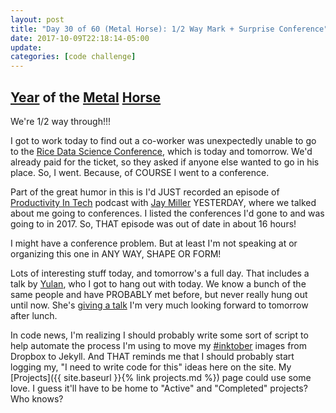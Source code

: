 ```yaml
---
layout: post
title: "Day 30 of 60 (Metal Horse): 1/2 Way Mark + Surprise Conference"
date: 2017-10-09T22:18:14-05:00
update: 
categories: [code challenge]
---
```

## [Year](https://en.wikipedia.org/wiki/Chinese_zodiac#Years) of the [Metal](https://en.wikipedia.org/wiki/Metal_(Wu_Xing)) [Horse](https://en.wikipedia.org/wiki/Horse_(zodiac))

We're 1/2 way through!!!

I got to work today to find out a co-worker was unexpectedly unable to go to the [Rice Data Science Conference](http://dsconference.rice.edu/), which is today and tomorrow. We'd already paid for the ticket, so they asked if anyone else wanted to go in his place. So, I went. Because, of COURSE I went to a conference.

Part of the great humor in this is I'd JUST recorded an episode of [Productivity In Tech](https://productivityintech.com/pitpodcast) podcast with [Jay Miller](https://twitter.com/kjaymiller) YESTERDAY, where we talked about me going to conferences. I listed the conferences I'd gone to and was going to in 2017. So, THAT episode was out of date in about 16 hours!

I might have a conference problem. But at least I'm not speaking at or organizing this one in ANY WAY, SHAPE OR FORM!

Lots of interesting stuff today, and tomorrow's a full day. That includes a talk by [Yulan](https://twitter.com/y3l2n), who I got to hang out with today. We know a bunch of the same people and have PROBABLY met before, but never really hung out until now. She's [giving a talk](http://sched.co/C9Q8) I'm very much looking forward to tomorrow after lunch.

In code news, I'm realizing I should probably write some sort of script to help automate the process I'm using to move my [#inktober](https://twitter.com/hashtag/inktober2017?src=hash) images from Dropbox to Jekyll. And THAT reminds me that I should probably start logging my, "I need to write code for this" ideas here on the site. My [Projects]({{ site.baseurl }}{% link projects.md %}) page could use some love. I guess it'll have to be home to "Active" and "Completed" projects? Who knows?